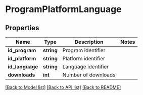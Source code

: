 # ProgramPlatformLanguage

## Properties
Name | Type | Description | Notes
------------ | ------------- | ------------- | -------------
**id_program** | **string** | Program identifier | 
**id_platform** | **string** | Platform identifier | 
**id_language** | **string** | Language identifier | 
**downloads** | **int** | Number of downloads | 

[[Back to Model list]](../README.md#documentation-for-models) [[Back to API list]](../README.md#documentation-for-api-endpoints) [[Back to README]](../README.md)


